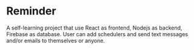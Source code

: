 # Reminder
A self-learning project that use React as frontend, Nodejs as backend, Firebase as database. User can add schedulers and send text messages and/or emails to themselves or anyone. 
